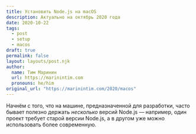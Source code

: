 ```yaml
---
title: Установить Node.js на macOS
description: Актуально на октябрь 2020 года
date: 2020-10-22
tags:
  - post
  - setup
  - macos
draft: true
permalink: false
layout: layouts/post.njk
author:
  name: Тим Маринин
  url: https://marinintim.com
  pronouns: he/him
original_url: "https://marinintim.com/2020/macos"
---
```


Начнём с того, что на машине, предназначенной для разработки, часто бывает полезно
держать _несколько_ версий Node.js — например, один проект требует старой версии
Node.js, а в другом уже можно использовать более современную.

